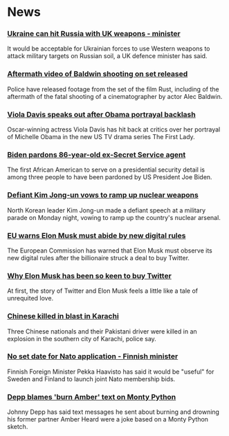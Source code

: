 # News
### [Ukraine can hit Russia with UK weapons - minister](https://www.bbc.com/news/uk-61226431)
It would be acceptable for Ukrainian forces to use Western weapons to attack military targets on Russian soil, a UK defence minister has said.
### [Aftermath video of Baldwin shooting on set released](https://www.bbc.com/news/world-us-canada-61226637)
Police have released footage from the set of the film Rust, including of the aftermath of the fatal shooting of a cinematographer by actor Alec Baldwin.
### [Viola Davis speaks out after Obama portrayal backlash](https://www.bbc.com/news/entertainment-arts-61213761)
Oscar-winning actress Viola Davis has hit back at critics over her portrayal of Michelle Obama in the new US TV drama series The First Lady.
### [Biden pardons 86-year-old ex-Secret Service agent](https://www.bbc.com/news/world-us-canada-61232241)
The first African American to serve on a presidential security detail is among three people to have been pardoned by US President Joe Biden.
### [Defiant Kim Jong-un vows to ramp up nuclear weapons](https://www.bbc.com/news/world-australia-61225675)
North Korean leader Kim Jong-un made a defiant speech at a military parade on Monday night, vowing to ramp up the country's nuclear arsenal.
### [EU warns Elon Musk must abide by new digital rules](https://www.bbc.com/news/business-61225355)
The European Commission has warned that Elon Musk must observe its new digital rules after the billionaire struck a deal to buy Twitter.
### [Why Elon Musk has been so keen to buy Twitter](https://www.bbc.com/news/technology-61222793)
At first, the story of Twitter and Elon Musk feels a little like a tale of unrequited love.
### [Chinese killed in blast in Karachi](https://www.bbc.com/news/world-asia-61229589)
Three Chinese nationals and their Pakistani driver were killed in an explosion in the southern city of Karachi, police say.
### [No set date for Nato application - Finnish minister](https://www.bbc.com/news/world-us-canada-61226640)
Finnish Foreign Minister Pekka Haavisto has said it would be "useful" for Sweden and Finland to launch joint Nato membership bids. 
### [Depp blames 'burn Amber' text on Monty Python](https://www.bbc.com/news/world-us-canada-61221859)
Johnny Depp has said text messages he sent about burning and drowning his former partner Amber Heard were a joke based on a Monty Python sketch. 
